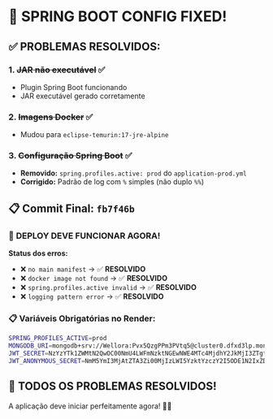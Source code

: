 # 🎉 SPRING BOOT CONFIG FIXED!

## ✅ **PROBLEMAS RESOLVIDOS:**

### 1. ~~JAR não executável~~ ✅
- Plugin Spring Boot funcionando
- JAR executável gerado corretamente

### 2. ~~Imagens Docker~~ ✅  
- Mudou para `eclipse-temurin:17-jre-alpine`

### 3. ~~Configuração Spring Boot~~ ✅
- **Removido:** `spring.profiles.active: prod` do `application-prod.yml`
- **Corrigido:** Padrão de log com `%` simples (não duplo `%%`)

## 📋 **Commit Final:** `fb7f46b`

### 🚀 **DEPLOY DEVE FUNCIONAR AGORA!**

**Status dos erros:**
- ❌ `no main manifest` → ✅ **RESOLVIDO**
- ❌ `docker image not found` → ✅ **RESOLVIDO**  
- ❌ `spring.profiles.active invalid` → ✅ **RESOLVIDO**
- ❌ `logging pattern error` → ✅ **RESOLVIDO**

### 📋 **Variáveis Obrigatórias no Render:**
```bash
SPRING_PROFILES_ACTIVE=prod
MONGODB_URI=mongodb+srv://Wellora:Pvx5QzgPPm3PVtq5@cluster0.dfxd3lp.mongodb.net/wellora?retryWrites=true&w=majority&appName=Cluster0
JWT_SECRET=NzYzYTk1ZWMtN2QwOC00NmU4LWFmNzktNGEwNWE4MTc4MjdhY2JkMjI3ZTgtN2E4Zi00MDcwLWE3NTItNTI5Nzc3ZjE5Y2Qw
JWT_ANONYMOUS_SECRET=NmM5YmI3MjAtZTA3Zi00MjIzLWI5YzktYzczY2I5ODE1N2IxZDQ4M2UyOTEtYWZmNy00ZTUyLWE0ZTYtOGU2YjQ2MzBhMzRm
```

## 🎯 **TODOS OS PROBLEMAS RESOLVIDOS!**

A aplicação deve iniciar perfeitamente agora! 🚀✨